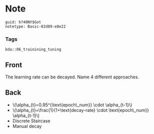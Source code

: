 # Note
```
guid: h?40NY$Got
notetype: Basic-02d89-e0e22
```

### Tags
```
bda::06_trainining_tuning
```

## Front
The learning rate can be decayed. Name 4 different approaches.

## Back
<ul>
  <li>\(\alpha_{t}=0.95^{\text{epoch\_num}} \cdot \alpha_{t-1}\)
  <li>\(\alpha_{t}=\frac{1}{1+\text{decay-rate} \cdot
  \text{epoch\_num}} \alpha_{t-1}\)
  <li>Discrete Staircase
  <li>Manual decay
</ul>
